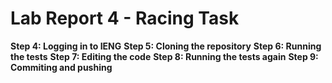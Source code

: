 # Lab Report 4 - Racing Task
**Step 4: Logging in to IENG**
**Step 5: Cloning the repository**
**Step 6: Running the tests**
**Step 7: Editing the code**
**Step 8: Running the tests again**
**Step 9: Commiting and pushing**
